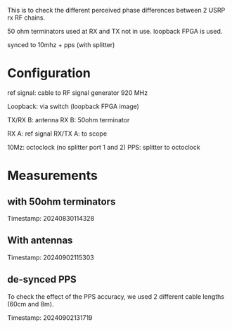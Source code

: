 This is to check the different perceived phase differences between 2 USRP rx RF chains.


50 ohm terminators used at RX and TX not in use.
loopback FPGA is used.

synced to 10mhz + pps (with splitter)

# Configuration

ref signal: cable to RF signal generator 920 MHz

Loopback: via switch (loopback FPGA image)

TX/RX B: antenna
RX B: 50ohm terminator

RX A: ref signal
RX/TX A: to scope

10Mz: octoclock (no splitter port 1 and 2)
PPS: splitter to octoclock

# Measurements

## with 50ohm terminators
Timestamp: 20240830114328

## With antennas
Timestamp: 20240902115303

## de-synced PPS
To check the effect of the PPS accuracy, we used 2 different cable lengths (60cm and 8m).

Timestamp:  20240902131719
